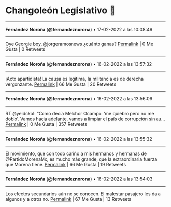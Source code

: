 # Changoleón Legislativo 🙈
*****
**Fernández Noroña** (**@fernandeznorona**) • 17-02-2022 a las 10:08:49
*****
Oye Georgie boy, @jorgeramosnews ¿cuánto ganas?
[Permalink](https://twitter.com/fernandeznorona/status/1494373285265555456) | 0 Me Gusta | 0 Retweets
*****
**Fernández Noroña** (**@fernandeznorona**) • 16-02-2022 a las 13:57:32
*****
¡Acto apartidista! La causa es legítima, la militancia es de derecha vergonzante.
[Permalink](https://twitter.com/fernandeznorona/status/1494068455682842629) | 66 Me Gusta | 20 Retweets
*****
**Fernández Noroña** (**@fernandeznorona**) • 16-02-2022 a las 13:56:06
*****
RT @yeidckol: “Como decía Melchor Ocampo: ‘me quiebro pero no me doblo’. Vamos hacia adelante, vamos a limpiar el país de corrupción sin au…
[Permalink](https://twitter.com/fernandeznorona/status/1494068092485488643) | 0 Me Gusta | 357 Retweets
*****
**Fernández Noroña** (**@fernandeznorona**) • 16-02-2022 a las 13:55:32
*****
El movimiento, que con todo cariño a mis hermanos y hermanas de @PartidoMorenaMx, es mucho más grande, que la extraordinaria fuerza que Morena tiene.
[Permalink](https://twitter.com/fernandeznorona/status/1494067949937823747) | 66 Me Gusta | 19 Retweets
*****
**Fernández Noroña** (**@fernandeznorona**) • 16-02-2022 a las 13:54:03
*****
Los efectos secundarios aún no se conocen. El malestar pasajero les da a algunos y a otros no.
[Permalink](https://twitter.com/fernandeznorona/status/1494067579266244608) | 67 Me Gusta | 13 Retweets